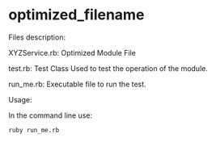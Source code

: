 optimized_filename
==================

Files description:

XYZService.rb: Optimized Module File

test.rb: Test Class Used to test the operation of the module.

run_me.rb: Executable file to run the test.

Usage:

In the command line use: 
	
	ruby run_me.rb
